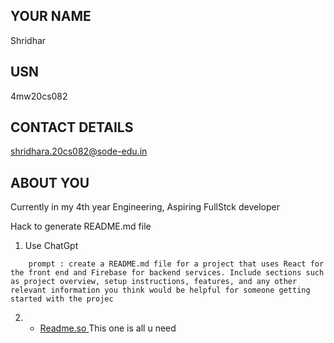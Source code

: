 ## YOUR NAME
Shridhar

## USN
4mw20cs082

## CONTACT DETAILS
shridhara.20cs082@sode-edu.in

## ABOUT YOU
Currently in my 4th year Engineering, Aspiring FullStck developer

Hack to generate README.md file 
1) Use ChatGpt 
```
    prompt : create a README.md file for a project that uses React for the front end and Firebase for backend services. Include sections such as project overview, setup instructions, features, and any other relevant information you think would be helpful for someone getting started with the projec
```
2) - [Readme.so ](https://readme.so/editor) This one is all u need 